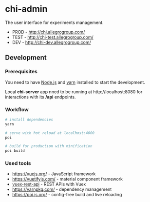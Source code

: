 # chi-admin

The user interface for experiments management.

* PROD - http://chi.allegrogroup.com/
* TEST - http://chi-test.allegrogroup.com/
* DEV - http://chi-dev.allegrogroup.com/

## Development

### Prerequisites

You need to have [Node.js](https://nodejs.org/) and [yarn](https://yarnpkg.com/) installed to start the development.

Local **chi-server** app nned to be running at http://localhost:8080 for interactions with its **/api** endpoints.

### Workflow

```bash
# install dependencies
yarn

# serve with hot reload at localhost:4000
poi

# build for production with minification
poi build
```

### Used tools

* https://vuejs.org/ - JavaScript framework
* https://vuetifyjs.com/ - material component framework
* [vuex-rest-api](https://github.com/christianmalek/vuex-rest-api) - REST APIs with Vuex
* https://yarnpkg.com/ - dependency management
* https://poi.js.org/ - config-free build and live reloading
